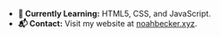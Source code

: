 - **🌱 Currently Learning:** HTML5, CSS, and JavaScript.  
- **📬 Contact:** Visit my website at [noahbecker.xyz](https://noahbecker.xyz).  
